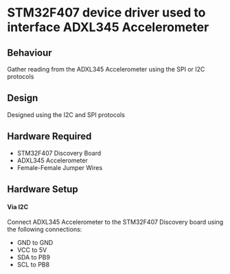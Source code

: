 # STM32F407 device driver used to interface ADXL345 Accelerometer

## Behaviour
Gather reading from the ADXL345 Accelerometer using the SPI or I2C protocols

## Design
Designed using the I2C and SPI protocols

## Hardware Required
- STM32F407 Discovery Board
- ADXL345 Accelerometer
- Female-Female Jumper Wires

## Hardware Setup
#### Via I2C
Connect ADXL345 Accelerometer to the STM32F407 Discovery board using the following connections:
- GND to GND
- VCC to 5V
- SDA to PB9
- SCL to PB8

 
